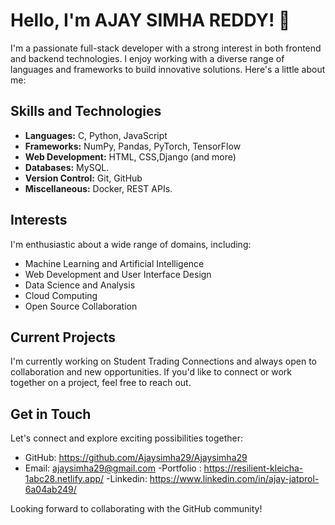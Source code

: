 # Hello, I'm AJAY SIMHA REDDY! 👋

I'm a passionate full-stack developer with a strong interest in both frontend and backend technologies. I enjoy working with a diverse range of languages and frameworks to build innovative solutions. Here's a little about me:

## Skills and Technologies

- **Languages:** C, Python, JavaScript
- **Frameworks:** NumPy, Pandas, PyTorch, TensorFlow
- **Web Development:** HTML, CSS,Django (and more)
- **Databases:** MySQL.
- **Version Control:** Git, GitHub
- **Miscellaneous:** Docker, REST APIs.

## Interests

I'm enthusiastic about a wide range of domains, including:

- Machine Learning and Artificial Intelligence
- Web Development and User Interface Design
- Data Science and Analysis
- Cloud Computing
- Open Source Collaboration

## Current Projects

I'm currently working on Student Trading Connections and always open to collaboration and new opportunities. If you'd like to connect or work together on a project, feel free to reach out.

## Get in Touch

Let's connect and explore exciting possibilities together:

- GitHub: https://github.com/Ajaysimha29/Ajaysimha29
- Email: ajaysimha29@gmail.com
-Portfolio : https://resilient-kleicha-1abc28.netlify.app/
-Linkedin: https://www.linkedin.com/in/ajay-jatprol-6a04ab249/


Looking forward to collaborating with the GitHub community!

